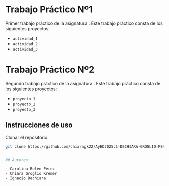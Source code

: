 # Trabajo Práctico Nº1

Primer trabajo práctico de la asignatura <Algoritmos y Estructuras de Datos>.
Este trabajo práctico consta de los siguientes proyectos:
  - `actividad_1`
  - `actividad_2`
  - `actividad_3`

# Trabajo Práctico Nº2

Segundo trabajo práctico de la asignatura <Algoritmos y Estructuras de Datos>.
Este trabajo práctico consta de los siguientes proyectos:
  - `proyecto_1`
  - `proyecto_2`
  - `proyecto_3`


## Instrucciones de uso

Clonar el repositorio:  
   ```bash
   git clone https://github.com/chiaragk22/AyED2025c1-DECHIARA-GROGLIO-PEREZ.git


## Autores:
 
- Carolina Belén Pérez
- Chiara Groglio Kremer
- Ignacio Dechiara